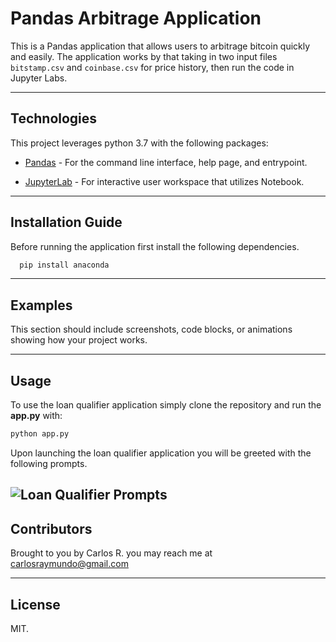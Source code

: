 # Pandas Arbitrage Application

This is a Pandas application that allows users to arbitrage bitcoin quickly and easily. The application works by that taking in two input files `bitstamp.csv` and  `coinbase.csv` for price history, then run the code in Jupyter Labs.

---


## Technologies

This project leverages python 3.7 with the following packages:

* [Pandas](https://pandas.pydata.org/docs/user_guide/visualization.html) - For the command line interface, help page, and entrypoint.

* [JupyterLab](http://jupyterlab.io/) - For interactive user workspace that utilizes Notebook.



---

## Installation Guide

Before running the application first install the following dependencies.

```python
  pip install anaconda

```

---

## Examples

This section should include screenshots, code blocks, or animations showing how your project works.

---

## Usage

To use the loan qualifier application simply clone the repository and run the **app.py** with:

```python
python app.py
```
Upon launching the loan qualifier application you will be greeted with the following prompts.

![Loan Qualifier Prompts](images/loan_qualifier.png)
---

## Contributors

Brought to you by Carlos R. you may reach me at carlosraymundo@gmail.com

---

## License

MIT.
